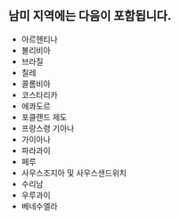 ## 남미 지역에는 다음이 포함됩니다.

* 아르헨티나
* 볼리비아
* 브라질
* 칠레
* 콜롬비아
* 코스타리카
* 에콰도르
* 포클랜드 제도
* 프랑스령 기아나
* 가이아나
* 파라과이
* 페루
* 사우스조지아 및 사우스샌드위치
* 수리남
* 우루과이
* 베네수엘라
